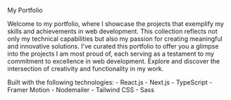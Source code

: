 My Portfolio

Welcome to my portfolio, where I showcase the projects that exemplify my skills and achievements in web development. This collection reflects not only my technical capabilities but also my passion for creating meaningful and innovative solutions. I've curated this portfolio to offer you a glimpse into the projects I am most proud of, each serving as a testament to my commitment to excellence in web development. Explore and discover the intersection of creativity and functionality in my work.

Built with the following technologies: - React.js - Next.js - TypeScript - Framer Motion - Nodemailer - Tailwind CSS - Sass
